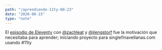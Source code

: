 ```yaml
---
path: "/aprendiendo-11ty-08-23"
date: "2020-08-23"
type: "note"
---
```


El [episodio de Eleventy](https://www.youtube.com/watch?v=j8mJrhhdHWc) con [@zachleat](https://twitter.com/zachleat) y [@jlengstorf](https://twitter.com/jlengstorf) fue la motivaci&oacute;n que necesitaba para aprender; iniciando proyecto para singlefinavellanas.com usando #11ty